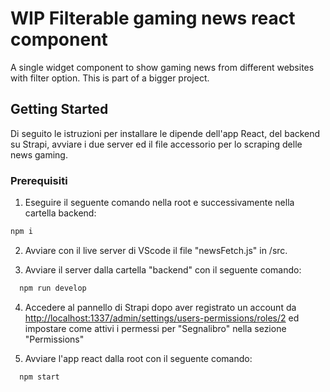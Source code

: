 # WIP Filterable gaming news react component

A single widget component to show gaming news from different websites with filter option.
This is part of a bigger project.

## Getting Started

Di seguito le istruzioni per installare le dipende dell'app React, del backend su Strapi, avviare i due server ed il file accessorio per lo scraping delle news gaming.

### Prerequisiti

1. Eseguire il seguente comando nella root e successivamente nella cartella backend:

  ```sh
  npm i
  ```
2. Avviare con il live server di VScode il file "newsFetch.js" in /src.

3. Avviare il server dalla cartella "backend" con il seguente comando:
```sh
  npm run develop
  ```
4. Accedere al pannello di Strapi dopo aver registrato un account da <a href="http://localhost:1337/admin/settings/users-permissions/roles/2">http://localhost:1337/admin/settings/users-permissions/roles/2</a> ed impostare come attivi i permessi per "Segnalibro" nella sezione "Permissions"

5. Avviare l'app react dalla root con il seguente comando:
```sh
  npm start
  ```